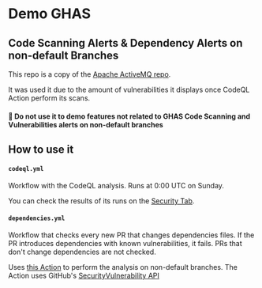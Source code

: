 # Demo GHAS 

## Code Scanning Alerts & Dependency Alerts on non-default Branches

This repo is a copy of the [Apache ActiveMQ repo](https://github.com/apache/activemq).

It was used it due to the amount of vulnerabilities it displays once CodeQL Action perform its scans.

#### :rotating_light: Do not use it to demo features not related to GHAS Code Scanning and Vulnerabilities alerts on non-default branches

## How to use it
<wait for it>

#### `codeql.yml`
Workflow with the CodeQL analysis. Runs at 0:00 UTC on Sunday.

You can check the results of its runs on the [Security Tab](https://github.com/octodemo/demo-vulnerabilities-ghas/security/code-scanning).

#### `dependencies.yml`
Workflow that checks every new PR that changes dependencies files. If the PR introduces dependencies with known vulnerabilities, it fails. PRs that don't change dependencies are not checked.

Uses [this Action](https://github.com/marketplace/actions/scan-a-pr-for-vulnerable-dependencies) to perform the analysis on non-default branches. The Action uses GitHub's [SecurityVulnerability API](https://developer.github.com/v4/object/securityvulnerability/)
